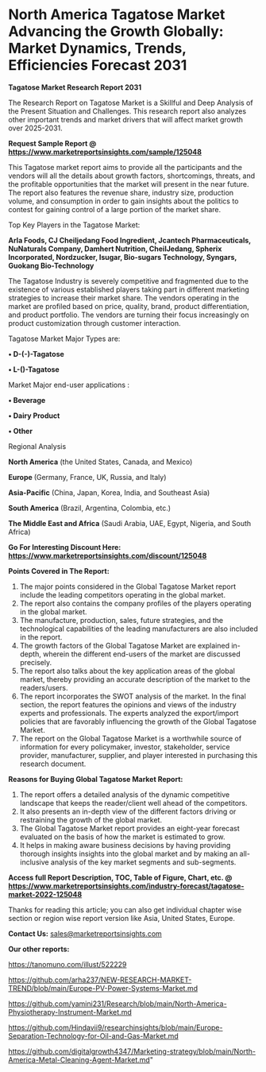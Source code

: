 # North America Tagatose Market Advancing the Growth Globally: Market Dynamics, Trends, Efficiencies Forecast 2031

<strong>Tagatose Market Research Report 2031</strong>

The Research Report on Tagatose Market is a Skillful and Deep Analysis of the Present Situation and Challenges. This research report also analyzes other important trends and market drivers that will affect market growth over 2025-2031.

<strong>Request Sample Report @ <a href=https://www.marketreportsinsights.com/sample/125048>https://www.marketreportsinsights.com/sample/125048</a></strong>

This Tagatose market report aims to provide all the participants and the vendors will all the details about growth factors, shortcomings, threats, and the profitable opportunities that the market will present in the near future. The report also features the revenue share, industry size, production volume, and consumption in order to gain insights about the politics to contest for gaining control of a large portion of the market share.

Top Key Players in the Tagatose Market:

<strong>Arla Foods, CJ Cheiljedang Food Ingredient, Jcantech Pharmaceuticals, NuNaturals Company, Damhert Nutrition, CheilJedang, Spherix Incorporated, Nordzucker, Isugar, Bio-sugars Technology, Syngars, Guokang Bio-Technology</strong>

The Tagatose Industry is severely competitive and fragmented due to the existence of various established players taking part in different marketing strategies to increase their market share. The vendors operating in the market are profiled based on price, quality, brand, product differentiation, and product portfolio. The vendors are turning their focus increasingly on product customization through customer interaction.

Tagatose Market Major Types are:

<strong>• D-(-)-Tagatose

• L-()-Tagatose</strong>

Market Major end-user applications :

<strong>• Beverage

• Dairy Product

• Other</strong>

Regional Analysis

</u><strong><b>North America</b></strong> (the United States, Canada, and Mexico)

<strong><b>Europe </b></strong>(Germany, France, UK, Russia, and Italy)

<strong><b>Asia-Pacific</b></strong> (China, Japan, Korea, India, and Southeast Asia)

<strong><b>South America</b></strong> (Brazil, Argentina, Colombia, etc.)

<strong><b>The Middle East and Africa</b></strong> (Saudi Arabia, UAE, Egypt, Nigeria, and South Africa)

<strong>Go For Interesting Discount Here: <a href=https://www.marketreportsinsights.com/discount/125048>https://www.marketreportsinsights.com/discount/125048</a></strong>

<strong>Points Covered in The Report:</strong>
<ol>
  <li>The major points considered in the Global Tagatose Market report include the leading competitors operating in the global market.</li>
  <li>The report also contains the company profiles of the players operating in the global market.</li>
  <li>The manufacture, production, sales, future strategies, and the technological capabilities of the leading manufacturers are also included in the report.</li>
  <li>The growth factors of the Global Tagatose Market are explained in-depth, wherein the different end-users of the market are discussed precisely.</li>
  <li>The report also talks about the key application areas of the global market, thereby providing an accurate description of the market to the readers/users.</li>
  <li>The report incorporates the SWOT analysis of the market. In the final section, the report features the opinions and views of the industry experts and professionals. The experts analyzed the export/import policies that are favorably influencing the growth of the Global Tagatose Market.</li>
  <li>The report on the Global Tagatose Market is a worthwhile source of information for every policymaker, investor, stakeholder, service provider, manufacturer, supplier, and player interested in purchasing this research document.</li>
</ol>
<strong>Reasons for Buying Global Tagatose Market Report:</strong>

<ol>
  <li>The report offers a detailed analysis of the dynamic competitive landscape that keeps the reader/client well ahead of the competitors.</li>
  <li>It also presents an in-depth view of the different factors driving or restraining the growth of the global market.</li>
  <li>The Global Tagatose Market report provides an eight-year forecast evaluated on the basis of how the market is estimated to grow.</li>
  <li>It helps in making aware business decisions by having providing thorough insights insights into the global market and by making an all-inclusive analysis of the key market segments and sub-segments.</li>
</ol>
<strong>Access full Report Description, TOC, Table of Figure, Chart, etc. @ <a href=https://www.marketreportsinsights.com/industry-forecast/tagatose-market-2022-125048>https://www.marketreportsinsights.com/industry-forecast/tagatose-market-2022-125048</a></strong>


Thanks for reading this article; you can also get individual chapter wise section or region wise report version like Asia, United States, Europe.

<strong>Contact Us:</strong>
sales@marketreportsinsights.com

<strong>Our other reports:</strong>

<a href=https://tanomuno.com/illust/522229>https://tanomuno.com/illust/522229</a>

<a href=https://github.com/arha237/NEW-RESEARCH-MARKET-TREND/blob/main/Europe-PV-Power-Systems-Market.md>https://github.com/arha237/NEW-RESEARCH-MARKET-TREND/blob/main/Europe-PV-Power-Systems-Market.md</a>

<a href=https://github.com/yamini231/Research/blob/main/North-America-Physiotherapy-Instrument-Market.md>https://github.com/yamini231/Research/blob/main/North-America-Physiotherapy-Instrument-Market.md</a>

<a href=https://github.com/Hindavii9/researchinsights/blob/main/Europe-Separation-Technology-for-Oil-and-Gas-Market.md>https://github.com/Hindavii9/researchinsights/blob/main/Europe-Separation-Technology-for-Oil-and-Gas-Market.md</a>

<a href=https://github.com/digitalgrowth4347/Marketing-strategy/blob/main/North-America-Metal-Cleaning-Agent-Market.md>https://github.com/digitalgrowth4347/Marketing-strategy/blob/main/North-America-Metal-Cleaning-Agent-Market.md</a>"
